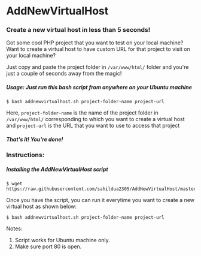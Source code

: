# AddNewVirtualHost

### Create a new virtual host in less than 5 seconds!

Got some cool PHP project that you want to test on your local machine? Want to create a virtual host to have custom URL for that project to visit on your local machine?

Just copy and paste the project folder in `/var/www/html/` folder and you're just a couple of seconds away from the magic!

##### Usage: Just run this bash script from anywhere on your Ubuntu machine

    $ bash addnewvirtualhost.sh project-folder-name project-url

Here, `project-folder-name` is the name of the project folder in `/var/www/html/` corresponding to which you want to create a virtual host and `project-url` is the URL that you want to use to access that project

##### That's it! You're done!


### Instructions:

##### Installing the AddNewVirtualHost script

    $ wget https://raw.githubusercontent.com/sahildua2305/AddNewVirtualHost/master/addnewvirtualhost.sh

Once you have the script, you can run it everytime you want to create a new virtual host as shown below:

    $ bash addnewvirtualhost.sh project-folder-name project-url


Notes:

1. Script works for Ubuntu machine only.
2. Make sure port 80 is open.

